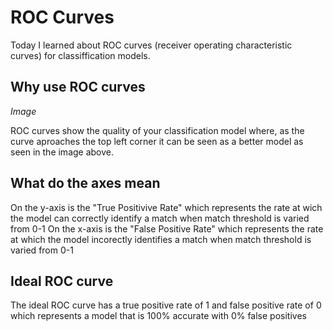# ROC Curves
Today I learned about ROC curves (receiver operating characteristic curves) for classiffication models.
## Why use ROC curves
*Image*

ROC curves show the quality of your classification model where, as the curve aproaches the top left corner it can be seen as a better 
model as seen in the image above.

## What do the axes mean
On the y-axis is the "True Positivive Rate" which represents the rate at wich the model can correctly identify a match when 
match threshold is varied from 0-1
On the x-axis is the "False Positive Rate" which represents the rate at which the model incorectly identifies a match when
match threshold is varied from 0-1

## Ideal ROC curve
The ideal ROC curve has a true positive rate of 1 and false positive rate of 0 which represents a model that is 100% accurate 
with 0% false positives 
